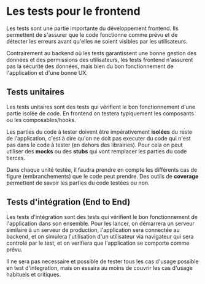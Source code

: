 # Les tests pour le frontend

Les tests sont une partie importante du développement frontend. Ils permettent de s'assurer que le code fonctionne comme prévu et de détecter les erreurs avant qu'elles ne soient visibles par les utilisateurs.

Contrairement au backend où les tests garantissent une bonne gestion des données et des permissions des utilisateurs, les tests frontend n'assurent pas la sécurité des données, mais bien du bon fonctionnement de l'application et d'une bonne UX.

## Tests unitaires

Les tests unitaires sont des tests qui vérifient le bon fonctionnement d'une partie isolée de code. En frontend on testera typiquement les composants ou les composables/hooks.

Les parties du code à tester doivent être impérativement **isolées** du reste de l'application, c'est à dire qu'on ne doit pas executer du code qui n'est pas dans le code à tester (en dehors des librairies).
Pour cela on peut utiliser des **mocks** ou des **stubs** qui vont remplacer les parties du code tierces.

Dans chaque unité testée, il faudra prendre en compte les différents cas de figure (embranchements) que le code peut prendre. Des outils de **coverage** permettent de savoir les parties du code testées ou non.

## Tests d'intégration (End to End)

Les tests d'intégration sont des tests qui vérifient le bon fonctionnement de l'application dans son ensemble. Pour les lancer, on démarrera un serveur similaire à un serveur de production, l'application sera connectée au backend, et on simulera l'utilisation d'un utilisateur via navigateur qui sera controlé par le test, et on verifiera que l'application se comporte comme prévu.

Il ne sera pas necessaire et possible de tester tous les cas d'usage possible en test d'integration, mais on essaira au moins de couvrir les cas d'usage habituels et critiques.
